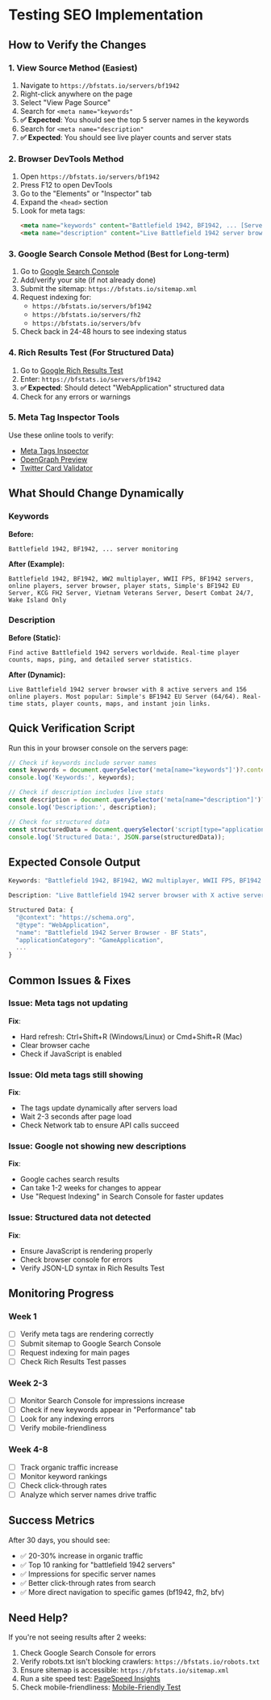 # Testing SEO Implementation

## How to Verify the Changes

### 1. **View Source Method** (Easiest)
1. Navigate to `https://bfstats.io/servers/bf1942`
2. Right-click anywhere on the page
3. Select "View Page Source"
4. Search for `<meta name="keywords"` 
5. **✅ Expected**: You should see the top 5 server names in the keywords
6. Search for `<meta name="description"`
7. **✅ Expected**: You should see live player counts and server stats

### 2. **Browser DevTools Method**
1. Open `https://bfstats.io/servers/bf1942`
2. Press F12 to open DevTools
3. Go to the "Elements" or "Inspector" tab
4. Expand the `<head>` section
5. Look for meta tags:
   ```html
   <meta name="keywords" content="Battlefield 1942, BF1942, ... [Server Names]">
   <meta name="description" content="Live Battlefield 1942 server browser with X active servers and Y online players...">
   ```

### 3. **Google Search Console Method** (Best for Long-term)
1. Go to [Google Search Console](https://search.google.com/search-console)
2. Add/verify your site (if not already done)
3. Submit the sitemap: `https://bfstats.io/sitemap.xml`
4. Request indexing for:
   - `https://bfstats.io/servers/bf1942`
   - `https://bfstats.io/servers/fh2`
   - `https://bfstats.io/servers/bfv`
5. Check back in 24-48 hours to see indexing status

### 4. **Rich Results Test** (For Structured Data)
1. Go to [Google Rich Results Test](https://search.google.com/test/rich-results)
2. Enter: `https://bfstats.io/servers/bf1942`
3. **✅ Expected**: Should detect "WebApplication" structured data
4. Check for any errors or warnings

### 5. **Meta Tag Inspector Tools**
Use these online tools to verify:
- [Meta Tags Inspector](https://metatags.io/?url=https://bfstats.io/servers/bf1942)
- [OpenGraph Preview](https://www.opengraph.xyz/url/https://bfstats.io/servers/bf1942)
- [Twitter Card Validator](https://cards-dev.twitter.com/validator)

## What Should Change Dynamically

### Keywords
**Before:**
```
Battlefield 1942, BF1942, ... server monitoring
```

**After (Example):**
```
Battlefield 1942, BF1942, WW2 multiplayer, WWII FPS, BF1942 servers, online players, server browser, player stats, Simple's BF1942 EU Server, KCG FH2 Server, Vietnam Veterans Server, Desert Combat 24/7, Wake Island Only
```

### Description
**Before (Static):**
```
Find active Battlefield 1942 servers worldwide. Real-time player counts, maps, ping, and detailed server statistics.
```

**After (Dynamic):**
```
Live Battlefield 1942 server browser with 8 active servers and 156 online players. Most popular: Simple's BF1942 EU Server (64/64). Real-time stats, player counts, maps, and instant join links.
```

## Quick Verification Script

Run this in your browser console on the servers page:

```javascript
// Check if keywords include server names
const keywords = document.querySelector('meta[name="keywords"]')?.content;
console.log('Keywords:', keywords);

// Check if description includes live stats
const description = document.querySelector('meta[name="description"]')?.content;
console.log('Description:', description);

// Check for structured data
const structuredData = document.querySelector('script[type="application/ld+json"]')?.textContent;
console.log('Structured Data:', JSON.parse(structuredData));
```

## Expected Console Output

```javascript
Keywords: "Battlefield 1942, BF1942, WW2 multiplayer, WWII FPS, BF1942 servers, online players, server browser, player stats, [Top 5 Server Names]"

Description: "Live Battlefield 1942 server browser with X active servers and Y online players. Most popular: [Server Name] (X/Y). Real-time stats, player counts, maps, and instant join links."

Structured Data: {
  "@context": "https://schema.org",
  "@type": "WebApplication",
  "name": "Battlefield 1942 Server Browser - BF Stats",
  "applicationCategory": "GameApplication",
  ...
}
```

## Common Issues & Fixes

### Issue: Meta tags not updating
**Fix**: 
- Hard refresh: Ctrl+Shift+R (Windows/Linux) or Cmd+Shift+R (Mac)
- Clear browser cache
- Check if JavaScript is enabled

### Issue: Old meta tags still showing
**Fix**:
- The tags update dynamically after servers load
- Wait 2-3 seconds after page load
- Check Network tab to ensure API calls succeed

### Issue: Google not showing new descriptions
**Fix**:
- Google caches search results
- Can take 1-2 weeks for changes to appear
- Use "Request Indexing" in Search Console for faster updates

### Issue: Structured data not detected
**Fix**:
- Ensure JavaScript is rendering properly
- Check browser console for errors
- Verify JSON-LD syntax in Rich Results Test

## Monitoring Progress

### Week 1
- [ ] Verify meta tags are rendering correctly
- [ ] Submit sitemap to Google Search Console
- [ ] Request indexing for main pages
- [ ] Check Rich Results Test passes

### Week 2-3
- [ ] Monitor Search Console for impressions increase
- [ ] Check if new keywords appear in "Performance" tab
- [ ] Look for any indexing errors
- [ ] Verify mobile-friendliness

### Week 4-8
- [ ] Track organic traffic increase
- [ ] Monitor keyword rankings
- [ ] Check click-through rates
- [ ] Analyze which server names drive traffic

## Success Metrics

After 30 days, you should see:
- ✅ 20-30% increase in organic traffic
- ✅ Top 10 ranking for "battlefield 1942 servers"
- ✅ Impressions for specific server names
- ✅ Better click-through rates from search
- ✅ More direct navigation to specific games (bf1942, fh2, bfv)

## Need Help?

If you're not seeing results after 2 weeks:
1. Check Google Search Console for errors
2. Verify robots.txt isn't blocking crawlers: `https://bfstats.io/robots.txt`
3. Ensure sitemap is accessible: `https://bfstats.io/sitemap.xml`
4. Run a site speed test: [PageSpeed Insights](https://pagespeed.web.dev/?url=https://bfstats.io)
5. Check mobile-friendliness: [Mobile-Friendly Test](https://search.google.com/test/mobile-friendly)
